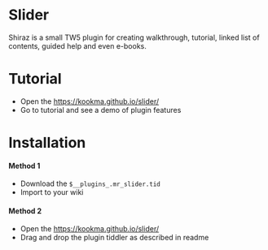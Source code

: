 # Slider
Shiraz is a small TW5 plugin for creating walkthrough, tutorial, linked list of contents, guided help and even e-books.

# Tutorial
* Open the https://kookma.github.io/slider/
* Go to tutorial and see a demo of plugin features
# Installation
#### Method 1
* Download the `$__plugins_.mr_slider.tid`
* Import to your wiki

#### Method 2
* Open the https://kookma.github.io/slider/
* Drag and drop the plugin tiddler as described in readme
